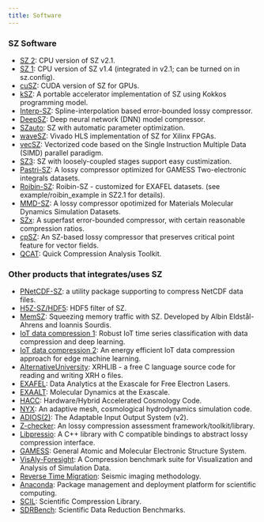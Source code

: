 ```yaml
---
title: Software
---
```


<div id="instrument"><h3>SZ Software</h3></div>

- [SZ 2](https://github.com/szcompressor/SZ): CPU version of SZ v2.1.
- [SZ 1](https://github.com/szcompressor/SZ): CPU version of SZ v1.4 (integrated in v2.1; can be turned on in sz.config).
- [cuSZ](https://github.com/szcompressor/cuSZ): CUDA version of SZ for GPUs.
- [kSZ](https://github.com/szcompressor/kokkosSZ): A portable accelerator implementation of SZ using Kokkos programming model.
- [Interp-SZ](https://github.com/szcompressor/SZ3_Private): Spline-interpolation based error-bounded lossy compressor.
- [DeepSZ](https://github.com/szcompressor/DeepSZ): Deep neural network (DNN) model compressor.
- [SZauto](https://github.com/szcompressor/SZauto): SZ with automatic parameter optimization.
- [waveSZ](https://github.com/szcompressor/SZ_HLS): Vivado HLS implementation of SZ for Xilinx FPGAs.
- [vecSZ](https://github.com/szcompressor/vecSZ): Vectorized code based on the Single Instruction Multiple Data (SIMD) parallel paradigm.
- [SZ3](https://github.com/szcompressor/SZ3): SZ with loosely-coupled stages support easy custimization.
- [Pastri-SZ](https://github.com/szcompressor/SZ): A lossy compressor optimized for GAMESS Two-electronic integrals datasets. 
- [Roibin-SZ](https://github.com/szcompressor/SZ): Roibin-SZ - customized for EXAFEL datasets. (see example/roibin_example in SZ2.1 for details).
- [MMD-SZ](https://github.com/szcompressor/MMD-SZ): A lossy compressor opotimized for Materials Molecular Dynamics Simulation Datasets.
- [SZx](https://github.com/disheng222/SZx): A superfast error-bounded compressor, with certain reasonable compression ratios.
- [cpSZ](https://github.com/szcompressor/cpSZ): An SZ-based lossy compressor that preserves critical point feature for vector fields.
- [QCAT](https://github.com/szcompressor/qcat): Quick Compression Analysis Toolkit.

<div id="instrument"><h3>Other products that integrates/uses SZ </h3></div>

- [PNetCDF-SZ](https://github.com/Parallel-NetCDF/PnetCDF-SZ): a utility package supporting to compress NetCDF data files.
- [H5Z-SZ/HDF5](https://github.com/disheng222/H5Z-SZ): HDF5 filter of SZ.
- [MemSZ](https://dl.acm.org/doi/pdf/10.1145/3424668): Squeezing memory traffic with SZ. Developed by Albin Eldstål-Ahrens and Ioannis Sourdis.
- [IoT data compression 1](https://www.sciencedirect.com/science/article/abs/pii/S0925231220302939): Robust IoT time series classification with data compression and deep learning.
- [IoT data compression 2](https://www.sciencedirect.com/science/article/pii/S0167739X18331716): An energy efficient IoT data compression approach for edge machine learning.
- [AlternativeUniversity](https://alternativeuniversity.net/compsci/raster/stor/xrhlib/): XRHLIB - a free C language source code for reading and writing XRH o files.
- [EXAFEL](https://www.exascaleproject.org/research-project/exafel/exafel/): Data Analytics at the Exascale for Free Electron Lasers.
- [EXAALT](https://www.exascaleproject.org/research-project/exaalt/exaalt/): Molecular Dynamics at the Exascale.
- [HACC](https://cpac.hep.anl.gov/projects/hacc/): Hardware/Hybrid Accelerated Cosmology Code.
- [NYX](https://amrex-astro.github.io/Nyx/): An adaptive mesh, cosmological hydrodynamics simulation code.
- [ADIOS(2)](https://github.com/ornladios/ADIOS2): The Adaptable Input Output System (v2).
- [Z-checker](https://github.com/CODARcode/Z-checker): An lossy compression assessment framework/toolkit/library. 
- [Libpressio](https://github.com/CODARcode/libpressio): A C++ library with C compatible bindings to abstract lossy compression interface.
- [GAMESS](https://www.msg.chem.iastate.edu/GAMESS/): General Atomic and Molecular Electronic Structure System. 
- [VisAly-Foresight](https://github.com/lanl/VizAly-Foresight): A Compression benchmark suite for Visualization and Analysis of Simulation Data.
- [Reverse Time Migration](https://wiki.seg.org/wiki/Reverse_time_migration): Seismic imaging methodology.
- [Anaconda](https://anaconda.org/williamfgc/sz): Package management and deployment platform for scientific computing.
- [SCIL](https://github.com/JulianKunkel/scil): Scientific Compression Library.
- [SDRBench](https://sdrbench.github.io/): Scientific Data Reduction Benchmarks.
